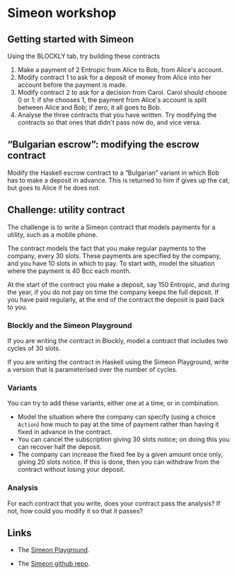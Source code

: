 # Simeon workshop

## Getting started with Simeon

Using the BLOCKLY tab, try building these contracts

1. Make a payment of 2 Entropic from Alice to Bob, from Alice's account.
1. Modify contract 1 to ask for a deposit of money from Alice into her account before the payment is made.
1. Modify contract 2 to ask for a decision from Carol. Carol should choose 0 or 1: if she chooses 1, the payment from Alice's account is split between Alice and Bob; if zero, it all goes to Bob.
1. Analyse the three contracts that you have written. Try modifying the contracts so that ones that didn't pass now do, and vice versa. 

## “Bulgarian escrow”: modifying the escrow contract

Modify the Haskell escrow contract to a “Bulgarian” variant in which Bob has to make a deposit in advance. This is returned to him if gives up the cat, but goes to Alice if he does not.

## Challenge: utility contract

The challenge is to write a Simeon contract that models payments for a utility, such as a mobile phone.

The contract models the fact that you make regular payments to the company, every 30 slots. These payments are specified by the company, and you have 10 slots in which to pay. To start with, model the situation where the payment is 40 Bcc each month.

At the start of the contract you make a deposit, say 150 Entropic, and during the year, if you do not pay on time the company keeps the full deposit. If you have paid regularly, at the end of the contract  the deposit is paid back to you.

### Blockly and the Simeon Playground

If you are writing the contract in Blockly, model a contract that includes two cycles of 30 slots.

If you are writing the contract in Haskell using the Simeon Playground, write a version that is parameterised over the number of cycles.

### Variants

You can try to add these variants, either one at a time, or in combination.

- Model the situation where the company can specify (using a choice `Action`) how much to pay at the time of payment rather than having it fixed in advance in the contract.
- You can cancel the subscription giving 30 slots notice; on doing this you can recover half the deposit.
- The company can increase the fixed fee by a given amount once only,  giving 20 slots notice. If this is done, then you can withdraw from the contract without losing your deposit.

### Analysis

For each contract that you write, does your contract pass the analysis? If not, how could you modify it so that it passes?

## Links

- The [Simeon Playground](https://alpha.simeon.tbcodev.io).

- The [Simeon github repo](https://github.com/The-Blockchain-Company/simeon).


